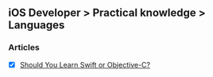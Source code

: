 ## iOS Developer > Practical knowledge > Languages

### Articles
- [x] [Should You Learn Swift or Objective-C?](http://blog.teamtreehouse.com/learn-swift-or-objective-c)


